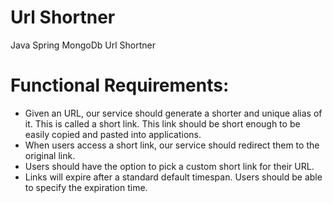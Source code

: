 # Url Shortner
Java Spring MongoDb Url Shortner

# Functional Requirements:
  * Given an URL, our service should generate a shorter and unique alias of it. This is called a short link. This link should be short enough to be easily copied and pasted into applications.
  * When users access a short link, our service should redirect them to the original link.
  * Users should have the option to pick a custom short link for their URL.
  * Links will expire after a standard default timespan. Users should be able to specify the expiration time.
